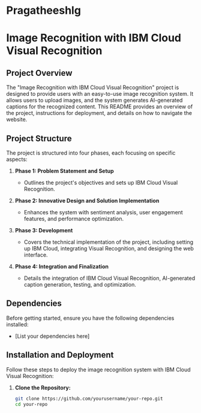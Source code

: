 # Pragatheeshlg
# Image Recognition with IBM Cloud Visual Recognition

## Project Overview

The "Image Recognition with IBM Cloud Visual Recognition" project is designed to provide users with an easy-to-use image recognition system. It allows users to upload images, and the system generates AI-generated captions for the recognized content. This README provides an overview of the project, instructions for deployment, and details on how to navigate the website.

## Project Structure

The project is structured into four phases, each focusing on specific aspects:

1. **Phase 1: Problem Statement and Setup**
   - Outlines the project's objectives and sets up IBM Cloud Visual Recognition.

2. **Phase 2: Innovative Design and Solution Implementation**
   - Enhances the system with sentiment analysis, user engagement features, and performance optimization.

3. **Phase 3: Development**
   - Covers the technical implementation of the project, including setting up IBM Cloud, integrating Visual Recognition, and designing the web interface.

4. **Phase 4: Integration and Finalization**
   - Details the integration of IBM Cloud Visual Recognition, AI-generated caption generation, testing, and optimization.

## Dependencies

Before getting started, ensure you have the following dependencies installed:
- [List your dependencies here]

## Installation and Deployment

Follow these steps to deploy the image recognition system with IBM Cloud Visual Recognition:

1. **Clone the Repository:**
   ```bash
   git clone https://github.com/yourusername/your-repo.git
   cd your-repo
